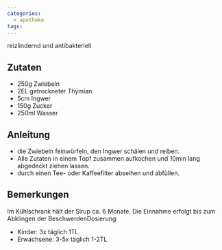 ```yaml
---
categories:
  - apotheke
tags:
---
```


reizlindernd und antibakteriell
## Zutaten
* 250g Zwiebeln
* 2EL getrockneter Thymian
* 5cm Ingwer
* 150g Zucker
* 250ml Wasser

## Anleitung
* die Zwiebeln feinwürfeln, den Ingwer schälen und reiben.
* Alle Zutaten in einem Topf zusammen aufkochen und 10min lang abgedeckt ziehen  lassen.
* durch einen Tee- oder Kaffeefilter abseihen und abfüllen.

## Bemerkungen
Im Kühlschrank hält der Sirup ca. 6 Monate. Die Einnahme erfolgt bis zum Abklingen der BeschwerdenDosierung:
* Kinder: 3x täglich 1TL
* Erwachsene: 3-5x täglich 1-2TL
<!--stackedit_data:
eyJoaXN0b3J5IjpbLTE0MDI5ODMwMTddfQ==
-->